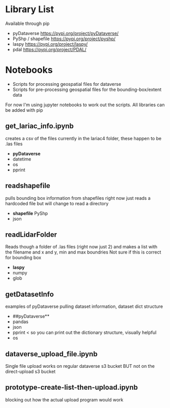 # Library List
Available through pip
- pyDataverse https://pypi.org/project/pyDataverse/
- PyShp / shapefile https://pypi.org/project/pyshp/ 
- laspy https://pypi.org/project/laspy/
- pdal https://pypi.org/project/PDAL/


# Notebooks 

- Scripts for processing geospatial files for dataverse 
- Scripts for pre-processing geospatial files for the bounding-box/extent data  

For now I'm using jupyter notebooks to work out the scripts.
All libraries can be added with pip

## get_lariac_info.ipynb  
creates a csv of the files currently in the lariac4 folder,  these happen to be .las files

- **pyDataverse**
- datetime
- os
- pprint

## readshapefile
pulls bounding box information from shapefiles
right now just reads a hardcoded file but will change to read a directory
- **shapefile**  PyShp
- json

## readLidarFolder
Reads though a folder of .las files (right now just 2) and makes a list with the filename and x and y, min and max boundries
 Not sure if this is correct for bounding box   
 - **laspy**
 - numpy
 - glob

## getDatasetInfo
examples of pyDataverse pulling dataset information, dataset dict structure
- ##pyDataverse**
- pandas
- json
- pprint < so you can print out the dictionary structure, visually helpful
- os

## dataverse_upload_file.ipynb  
Single file upload works on regular dataverse s3 bucket BUT not on the direct-upload s3 bucket

## prototype-create-list-then-upload.ipynb  
blocking out how the actual upload program would work
